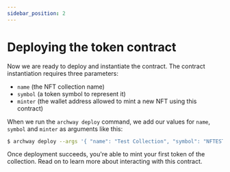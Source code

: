 ```yaml
---
sidebar_position: 2
---
```


# Deploying the token contract

Now we are ready to deploy and instantiate the contract. The contract instantiation requires three parameters:

- `name` (the NFT collection name)
- `symbol` (a token symbol to represent it)
- `minter` (the wallet address allowed to mint a new NFT using this contract)

When we run the `archway deploy` command, we add our values for `name`, `symbol` and `minter` as arguments like this:

```bash
$ archway deploy --args '{ "name": "Test Collection", "symbol": "NFTEST", "minter": "archway1znhxr5j4ty5rz09z49thrj7gnxpm9jl5nnmvjx" }'
```

Once deployment succeeds, you're able to mint your first token of the collection. Read on to learn more about interacting with this contract.